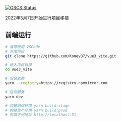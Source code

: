 [![OSCS Status](https://www.oscs1024.com/platform/badge/Konev37/vue3_vite.svg?size=large)](https://www.oscs1024.com/project/Konev37/vue3_vite?ref=badge_large)

2022年3月7日开始进行项目移植

## 前端运行

```bash
# 推荐使用 VSCode
# 克隆项目
git clone https://github.com/Konev37/vue3_vite.git

# 进入项目目录
cd vue3_vite

# 安装依赖
yarn --registry=https://registry.npmmirror.com

# 启动服务
yarn dev

# 构建测试环境 yarn build:stage
# 构建生产环境 yarn build:prod
# 前端访问地址 http://localhost:81
```

